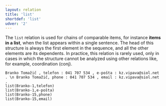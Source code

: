 ```yaml
---
layout: relation
title: 'list'
shortdef: 'list'
udver: '2'
---
```


The `list` relation is used for chains of comparable items, for instance **items in a list**, when the list appears within a single sentence. The head of this structure is always the first element in the sequence, and all the other elements are its dependents. In practice, this relation is rarely used, only in cases in which the structure cannot be analyzed using other relations like, for example, coordination (conj). 

~~~ sdparse
Branko Tomažič , telefon : 041 707 534 , e-pošta : kz.vipava@siol.net . \n Branko Tomažič, phone : 041 707 534 , email : kz.vipava@siol.net .
list(Branko-1,telefon)
list(Branko-1,e-pošta)
list(Branko-15,phone)
list(Branko-15,email)
~~~
<!-- Interlanguage links updated Po 6. listopadu 2023, 21:43:00 CET -->
